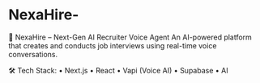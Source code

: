 # NexaHire-
🚀 NexaHire – Next-Gen AI Recruiter Voice Agent
An AI-powered platform that creates and conducts job interviews using real-time voice conversations. 

🛠 Tech Stack:
 • Next.js
 • React 
 • Vapi (Voice AI)
 • Supabase • AI
